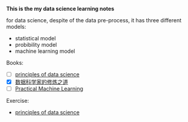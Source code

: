 **This is the my data science learning notes**

for data science, despite of the data pre-process, it has three different models:
* statistical model
* probibility model
* machine learning model

Books:
- [ ]  [principles of data science](https://www.amazon.cn/Principles-of-Data-Science-Ozdemir-Sinan/dp/B01A8T8YNC/ref=sr_1_1?s=digital-text&ie=UTF8&qid=1498013724&sr=1-1&keywords=Principles+of+Data+Science)
- [x]  [数据科学家的修炼之道](https://www.amazon.cn/%E6%95%B0%E6%8D%AE%E7%A7%91%E5%AD%A6%E5%AE%B6%E4%BF%AE%E7%82%BC%E4%B9%8B%E9%81%93-%E7%BE%8E-Zacharias-Voulgaris-%E5%BC%97%E6%A0%BC%E9%87%8C%E6%96%AF/dp/B01E8JCPRO)
- [ ] [Practical Machine Learning](https://www.amazon.cn/Practical-Machine-Learning-Gollapudi-Sunila/dp/B00YSIL7MA/ref=sr_1_4?s=books&ie=UTF8&qid=1498013501&sr=1-4&keywords=practical+machine+learning+with)

Exercise:
* [principles of data science](./Exercises/principles_of_data_science)